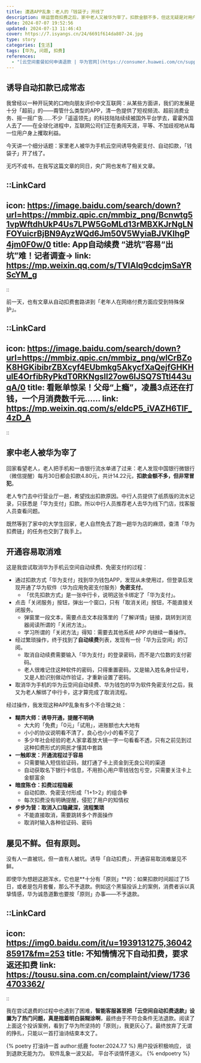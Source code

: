 ```yaml
---
title: 遭遇APP乱象：老人的「钱袋子」开线了
description: 继运营商扣费之后，家中老人又被华为宰了。扣款金额不多，但这无疑是对用户知情权利的践踏和侮辱。诱导自动扣款，开通容易取消难，是互联网APP们的丑恶常态。
date: 2024-07-07 19:52:56
updated: 2024-07-13 11:46:43
cover: https://7.isyangs.cn/24/6691f614da807-24.jpg
type: story
categories: [生活]
tags: [华为, 问题, 扣费]
references:
  - "[云空间套餐如何申请退款 | 华为官网](https://consumer.huawei.com/cn/support/content/zh-cn00838483/)"
---
```


## 诱导自动扣款已成常态

我曾经以一种开玩笑的口吻向朋友评价中文互联网：从某些方面讲，我们的发展是十分「超前」的——甭管什么类型的APP，清一色提供了短视频流、超前消费业务、摇一摇广告……不少「遥遥领先」的科技陆陆续续被国外平台学去，霍霍外国人去了——在全球化进程中，互联网公司们正在勇闯天涯，平等、不加歧视地从每一位用户身上攫取利益。

今天讲一个细分话题：家里老人被华为手机云空间诱导免密支付、自动扣款，「钱袋子」开了线了。

无巧不成书，在我写这篇文章的同日，央广网也发布了相关文章。

::LinkCard
---
icon: https://image.baidu.com/search/down?url=https://mmbiz.qpic.cn/mmbiz_png/Bcnwtg51vpWftdhUkP4Us7LPW5GoMLd13rMBXKJrNgLNFOYuicrBjBN9AyzWQd6Jm50V5WyiaBJVKlhgP4jm0F0w/0
title: App自动续费 “进坑”容易“出坑”难！记者调查→
link: https://mp.weixin.qq.com/s/TVIAlq9cdcjmSaYRScYM_g
---
::

前一天，也有文章从自动扣费套路讲到「老年人在网络付费方面应受到特殊保护」。

::LinkCard
---
icon: https://image.baidu.com/search/down?url=https://mmbiz.qpic.cn/mmbiz_png/wlCrBZoK8HGKibibrZBXcyf4EUbmkg5AkycfXaQejfGHKHulE4OrfibRyPkdT0RKNgslI27ow6IJSQ7STtl443uqA/0
title: 看账单惊呆！父母“上瘾”，凌晨3点还在打钱，一个月消费数千元……
link: https://mp.weixin.qq.com/s/eldcP5_iVAZH6TlF_4zD_A
---
::

## 家中老人被华为宰了

回家看望老人，老人把手机和一沓银行流水单递了过来：老人发现中国银行微银行（微信提醒）每月30日都会扣款4.80元，共计14.22元，**扣款金额不多，但非常冒犯**。

老人专门去中行营业厅一趟，希望找出扣款原因。中行人员提供了纸质版的流水记录，只获悉是「华为支付」扣款。所以中行人员推荐老人去华为线下门店，找客服人员查看问题。

既然等到了家中的大学生回家，老人自然免去了跑一趟华为店的麻烦，查清「华为扣费链」的任务也交到了我手上。

## 开通容易取消难

这是我尝试取消华为手机云空间自动续费、免密支付的过程：

- 通过扣款方式「华为支付」找到华为钱包APP，发现从未使用过，但登录后发现开通了华为软件（华为应用免密支付服务）**免密支付**。
  - 「优先扣款方式」是一张中行卡，说明这张卡绑定了「华为支付」。
- 点击「关闭服务」按钮，弹出一个窗口，只有「取消关闭」按钮，不能直接关闭服务。
  - 弹窗里一段文本，需要点击文本段落里的「了解详情」链接，跳转到浏览器阅读所谓的「关闭方法」。
  - 学习所谓的「关闭方法」得知：需要去其他系统 APP 内继续一番操作。
- 经过繁琐操作，终于找到了**自动续费**列表，发现有一份「华为云空间」的订阅。
  - 取消自动续费需要输入「华为支付」的登录密码，而不是六位数的支付密码。
  - 老人很难记住这种软件的密码，只得重置密码，又是输入姓名身份证号，又是人脸识别做动作验证，才重新设置了密码。
- 取消华为手机的华为云空间自动续费、华为钱包的华为软件免密支付之后，我又为老人解绑了中行卡，这才算完成了取消流程。

经过操作，我发现这种APP乱象有多个不合理之处：

- **糊弄大师：诱导开通，提醒不明确**
  - 大大的「免费」「0元」「试用」，进账额也大大地有
  - 小小的协议说明看不清了，良心也小小的看不见了
  - 多少年社会经验的老人家拿着放大镜一字一句看看不透，只有之前见到过这种扣费形式的网民才懂其中套路
- **一触即发：开通流程过于容易**
  - 只需要输入短信验证码，就打通了卡上资金到无良公司的渠道
  - 自动获取名下银行卡信息，不用担心用户零钱钱包亏空，只需要关注卡上金额富余
- **暗度陈仓：扣费过程隐蔽**
  - 自动扣款、免密支付形成「1+1>2」的组合拳
  - 每次扣费没有明确提醒，侵犯了用户的知情权
- **步步为营：取消入口隐藏深，流程繁琐**
  - 不能直接取消，需要跳转多个界面操作
  - 取消时输入各种验证码、密码

## 屡见不鲜。但有原则。

没有人一直被坑，但一直有人被坑。诱导「自动扣费」、开通容易取消难屡见不鲜。

即使华为想趟这趟浑水，它也是**十分有「原则」**的：如果扣款时间超过了15日，或者是包月套餐，那么不予退款。例如这个黑猫投诉上的案例，消费者诉以真挚情感，华为诚恳道歉也要按「原则」办事——不予退款。

::LinkCard
---
icon: https://img0.baidu.com/it/u=1939131275,3604285917&fm=253
title: 不知情情况下自动扣费，要求返还扣费
link: https://tousu.sina.com.cn/complaint/view/17364703362/
---
::

我在尝试退费的过程中也遇到了困难，**智能客服甚至把「云空间自动扣费退款」设置为了热门问题，真是揣着明白装糊涂啊**，最终由于不符合条件无法退款。阅读了上面这个投诉案例，看到了华为所坚持的「原则」，我更灰心了。最终放弃了无谓的挣扎，只能以一首打油诗结束本文了。

{% poetry 打油诗一首 author:纸鹿 footer:2024.7.7 %}
用户投诉积极响应，
谈到退款无能为力。
软件乱象一波又起，
平台不谈情怀道义。
{% endpoetry %}
